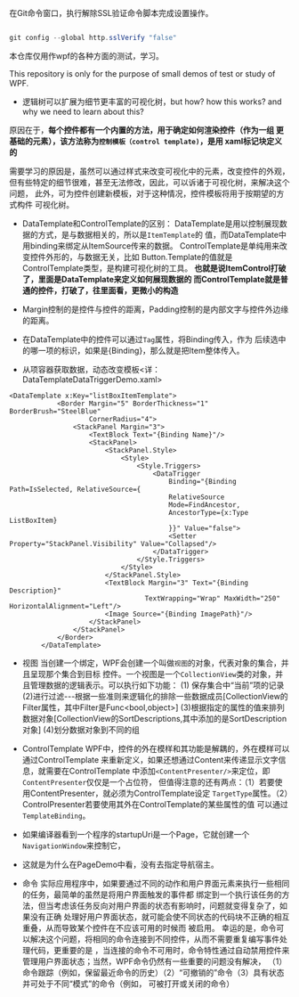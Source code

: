 ﻿
在Git命令窗口，执行解除SSL验证命令脚本完成设置操作。
```c#

git config --global http.sslVerify "false"

```

本仓库仅用作wpf的各种方面的测试，学习。

This repository is only for the purpose of 
small demos of test or study of WPF.

* 逻辑树可以扩展为细节更丰富的可视化树，but how?
how this works? and why we need to learn about this?

原因在于，**每个控件都有一个内置的方法，用于确定如何渲染控件（作为一组
更基础的元素），该方法称为`控制模板（control template)`，是用
xaml标记块定义的**

需要学习的原因是，虽然可以通过样式来改变可视化中的元素，改变控件的外观，
但有些特定的细节很难，甚至无法修改，因此，可以诉诸于可视化树，来解决这个问题，
此外，可为控件创建新模板，对于这种情况，控件模板将用于按期望的方式构件
可视化树。

* DataTemplate和ControlTemplate的区别：
DataTemplate是用以控制展现数据的方式，是与数据相关的，所以是`ItemTemplate`的
值，而DataTemplate中用binding来绑定从ItemSource传来的数据。
ControlTemplate是单纯用来改变控件外形的，与数据无关，比如
Button.Template的值就是ControlTemplate类型，是构建可视化树的工具。
**也就是说ItemControl打破了，里面是DataTemplate来定义如何展现数据的
而ControlTemplate就是普通的控件，打破了，往里面看，更微小的构造**

* Margin控制的是控件与控件的距离，Padding控制的是内部文字与控件外边缘的距离。

* 在DataTemplate中的控件可以通过`Tag`属性，将Binding传入，作为
后续选中的哪一项的标识，如果是{Binding}，那么就是把Item整体传入。

* 从项容器获取数据，动态改变模板<详：DataTemplateDataTriggerDemo.xaml>

```xaml
<DataTemplate x:Key="listBoxItemTemplate">
            <Border Margin="5" BorderThickness="1" BorderBrush="SteelBlue" 
                    CornerRadius="4">
                <StackPanel Margin="3">
                    <TextBlock Text="{Binding Name}"/>
                    <StackPanel>
                        <StackPanel.Style>
                            <Style>
                                <Style.Triggers>
                                    <DataTrigger 
                                        Binding="{Binding Path=IsSelected, RelativeSource={
                                        RelativeSource 
                                        Mode=FindAncestor,
                                        AncestorType={x:Type ListBoxItem}
                                        }}" Value="false">
                                        <Setter Property="StackPanel.Visibility" Value="Collapsed"/>
                                    </DataTrigger>
                                </Style.Triggers>
                            </Style>
                        </StackPanel.Style>
                        <TextBlock Margin="3" Text="{Binding Description}"
                                  TextWrapping="Wrap" MaxWidth="250" HorizontalAlignment="Left"/>
                        <Image Source="{Binding ImagePath}"/>
                    </StackPanel>
                </StackPanel>
            </Border>
        </DataTemplate>
```

* 视图
当创建一个绑定，WPF会创建一个叫做`视图`的对象，代表对象的集合，并且呈现那个集合到目标
控件。一个视图是一个`CollectionView`类的对象，并且管理数据的逻辑表示。可以执行如下功能：
(1) 保存集合中“当前”项的记录
(2)进行过滤---根据一些准则来逻辑化的排除一些数据成员[CollectionView的Filter属性，其中Filter是Func<bool,object>]
(3)根据指定的属性的值来排列数据对象[CollectionView的SortDescriptions,其中添加的是SortDescription对象]
(4)划分数据对象到不同的组

* ControlTemplate
WPF中，控件的外在模样和其功能是解耦的，外在模样可以通过ControlTemplate
来重新定义，如果还想通过Content来传递显示文字信息，就需要在ControlTemplate
中添加`<ContentPresenter/>`来定位，即`ContentPresenter`仅仅是一个占位符，
但值得注意的还有两点：（1）若要使用ContentPresenter，就必须为ControlTemplate设定
`TargetType`属性。（2）ControlPresenter若要使用其外在ControlTemplate的某些属性的值
可以通过`TemplateBinding`。

* 如果编译器看到一个程序的startupUri是一个Page，它就创建一个`NavigationWindow`来控制它，
* 这就是为什么在PageDemo中看，没有去指定导航宿主。


* 命令
实际应用程序中，如果要通过不同的动作和用户界面元素来执行一些相同的任务，最简单的虽然是将用户界面触发的事件都
绑定到一个执行该任务的方法，但当考虑该任务反向对用户界面的状态有影响时，问题就变得复杂了，如果没有正确
处理好用户界面状态，就可能会使不同状态的代码块不正确的相互重叠，从而导致某个控件在不应该可用的时候而
被启用。
幸运的是，命令可以解决这个问题，将相同的命令连接到不同控件，从而不需要重复编写事件处理代码，更重要的是
，当连接的命令不可用时，命令特性通过自动禁用控件来管理用户界面状态；当然，WPF命令仍然有一些重要的问题没有解决，
（1）命令跟踪（例如，保留最近命令的历史）（2）“可撤销的”命令（3）具有状态并可处于不同“模式”的命令（例如，
可被打开或关闭的命令）




